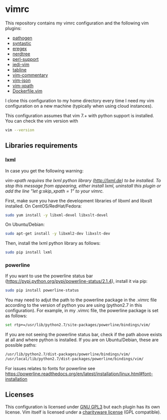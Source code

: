 # vimrc
This repository contains my vimrc configuration and the following vim plugins:

- [pathogen](https://github.com/tpope/vim-pathogen)
- [syntastic](https://github.com/scrooloose/syntastic)
- [eregex](https://github.com/othree/eregex.vim)
- [nerdtree](https://github.com/scrooloose/nerdtree)
- [perl-support](https://github.com/vim-scripts/perl-support.vim)
- [jedi-vim](https://github.com/davidhalter/jedi-vim) 
- [tabline](https://github.com/mkitt/tabline.vim)
- [vim-commentary](https://github.com/tpope/vim-commentary)
- [vim-json](https://github.com/elzr/vim-json)
- [vim-xpath](https://github.com/actionshrimp/vim-xpath)
- [Dockerfile.vim](https://github.com/ekalinin/Dockerfile.vim)

I clone this configuration to my home directory every time I need my vim configuration on a new machine (typically when using cloud instances). 

This configuration assumes that vim 7.+ with python support is installed. You can check the vim version with
```bash
vim --version
```


## Libraries requirements
### lxml
In case you get the following warning: 

*vim-xpath requires the lxml python library (http://lxml.de) to be installed. To stop this message from appearing, either install lxml, uninstall this plugin or add the line "let g:skip_xpath = 1" to your vimrc.*

First, make sure you have the development libraries of libxml and libxslt installed. On CentOS/RedHat/Fedora:

```bash
sudo yum install -y libxml-devel libxslt-devel
```

On Ubuntu/Debian:
```bash
sudo apt-get install -y libxml2-dev libxslt-dev
```


Then, install the lxml python library as follows:

```bash
sudo pip install lxml
```

### powerline
If you want to use the powerline status bar (https://pypi.python.org/pypi/powerline-status/2.1.4), install it via pip:

```bash
sudo pip install powerline-status
```

You may need to adjut the path to the powerline package in the .vimrc file according to the version of python you are using (python2.7 in this configuration). For example, in my .vimrc file, the powerline package is set as follows:
```bash
set rtp+=/usr/lib/python2.7/site-packages/powerline/bindings/vim/
```

If you are not seeing the powerline status bar, check if the path above exists at all and where python is installed. If you are on Ubuntu/Debian, these are possible paths:

```bash
/usr/lib/python2.7/dist-packages/powerline/bindings/vim/
/usr/local/lib/python2.7/dist-packages/powerline/bindings/vim/
```

For issues relates to fonts for powerline see https://powerline.readthedocs.org/en/latest/installation/linux.html#font-installation


## Licenses
This configuration is licensed under [GNU GPL3](https://github.com/cirulls/vimrc/blob/master/LICENSE) but each plugin has its own license. Vim itself is licensed under a [charityware license](https://github.com/vim/vim#copying) (GPL compatible).

